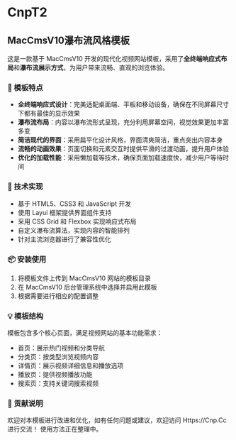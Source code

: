 # CnpT2

## MacCmsV10瀑布流风格模板

这是一款基于 MacCmsV10 开发的现代化视频网站模板，采用了**全终端响应式布局**和**瀑布流展示方式**，为用户带来流畅、直观的浏览体验。

### 🎨 模板特点

- **全终端响应式设计**：完美适配桌面端、平板和移动设备，确保在不同屏幕尺寸下都有最佳的显示效果
- **瀑布流布局**：内容以瀑布流形式呈现，充分利用屏幕空间，视觉效果更加丰富多变
- **简洁现代的界面**：采用扁平化设计风格，界面清爽简洁，重点突出内容本身
- **流畅的动画效果**：页面切换和元素交互时提供平滑的过渡动画，提升用户体验
- **优化的加载性能**：采用懒加载等技术，确保页面加载速度快，减少用户等待时间

### 🚀 技术实现

- 基于 HTML5、CSS3 和 JavaScript 开发
- 使用 Layui 框架提供界面组件支持
- 采用 CSS Grid 和 Flexbox 实现响应式布局
- 自定义瀑布流算法，实现内容的智能排列
- 针对主流浏览器进行了兼容性优化

### 📦 安装使用

1. 将模板文件上传到 MacCmsV10 网站的模板目录
2. 在 MacCmsV10 后台管理系统中选择并启用此模板
3. 根据需要进行相应的配置调整

### 💡 模板结构

模板包含多个核心页面，满足视频网站的基本功能需求：
- 首页：展示热门视频和分类导航
- 分类页：按类型浏览视频内容
- 详情页：展示视频详细信息和播放选项
- 播放页：提供视频播放功能
- 搜索页：支持关键词搜索视频

### 🤝 贡献说明

欢迎对本模板进行改进和优化，如有任何问题或建议，欢迎访问 Https://Cnp.Cc 进行交流！
 使用方法正在整理中。

